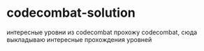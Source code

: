 # codecombat-solution
интересные уровни из codecombat
прохожу codecombat, сюда выкладываю интересные прохождения уровней
